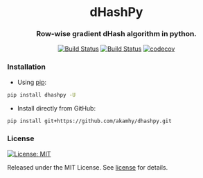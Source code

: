 <div align="center">

<h1> dHashPy </h1>

<h3>Row-wise gradient dHash algorithm in python.</h3>

</div>

<p align="center">
<a href="https://github.com/akamhy/dhashpy/actions?query=workflow%3AUbuntu"><img alt="Build Status" src="https://github.com/akamhy/dhashpy/workflows/Ubuntu/badge.svg"></a>
<a href="https://github.com/akamhy/dhashpy/actions?query=workflow%3AWindows"><img alt="Build Status" src="https://github.com/akamhy/dhashpy/workflows/Windows/badge.svg"></a>
<a href="https://codecov.io/gh/akamhy/dhashpy"><img alt="codecov" src="https://codecov.io/gh/akamhy/dhashpy/branch/main/graph/badge.svg?token=HVwlPMnsPA"></a>
</p>

### Installation

  - Using [pip](https://en.wikipedia.org/wiki/Pip_(package_manager)):

```bash
pip install dhashpy -U
```

  - Install directly from GitHub:

```bash
pip install git+https://github.com/akamhy/dhashpy.git
```

### License
[![License: MIT](https://img.shields.io/badge/License-MIT-green.svg)](https://github.com/akamhy/dhashpy/blob/main/LICENSE)


Released under the MIT License. See
[license](https://github.com/akamhy/dhashpy/blob/master/LICENSE) for details.
